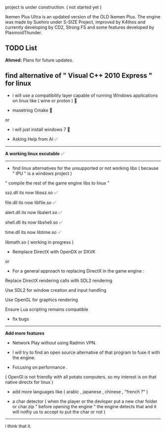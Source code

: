 project is under construction. ( not started yet )

Ikemen Plus Ultra is an updated version of the OLD Ikemen Plus. The engine was made by Suehiro under S-SIZE Project, improved by K4thos and currently developing by CD2, Strong FS and some features developed by PlasmoidThunder.

## TODO List

**Ahmed:** Plans for future updates.

**find alternative of " Visual C++ 2010 Express " for linux**
------------

- i will use a compatibility layer capable of running Windows applications on linux
like ( wine or proton ) 🚫

- masetring Cmake 🚫

or

- i will just install windows 7 🚫

- Asking Help from AI ✅

------------


**A working linux excutable** ✅

------------

- find linux alternatives for the unsupported or not working libs ( because " IPU " is a windows project )

" compile the rest of the game engine libs to linux "

ssz.dll its now libssz.so ✅

file.dll its now libfile.so ✅

alert.dll its now libalert.so ✅

shell.dll its now libshell.so ✅

time.dll its now libtime.so ✅

libmath.so ( working in progress )


- Remplace DirectX with OpenDX or DXVK 

or

- For a general approach to replacing DirectX in the game engine :

Replace DirectX rendering calls with SDL2 rendering

Use SDL2 for window creation and input handling

Use OpenGL for graphics rendering

Ensure Lua scripting remains compatible

- fix bugs

------------

**Add more features**

- Network Play without using Radmin VPN. 

- I will try to find an open source alternative of that program to fuse it with the engine.

- Focusing on performance .

( OpenGl is not friendly with all potato computers. so my interest is on that native directx for linux )

- add more languages like ( arabic , japanese , chinese , "french ?" )

- a char detector ( when the player or the devloper put a new char folder or char.zip " before opening the engine " the engine detects that and it will notfiy us to accept to put the char or not )

------------


i think that it.









